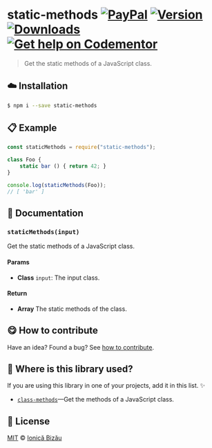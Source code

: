 
# static-methods [![PayPal](https://img.shields.io/badge/%24-paypal-f39c12.svg)][paypal-donations] [![Version](https://img.shields.io/npm/v/static-methods.svg)](https://www.npmjs.com/package/static-methods) [![Downloads](https://img.shields.io/npm/dt/static-methods.svg)](https://www.npmjs.com/package/static-methods) [![Get help on Codementor](https://cdn.codementor.io/badges/get_help_github.svg)](https://www.codementor.io/johnnyb?utm_source=github&utm_medium=button&utm_term=johnnyb&utm_campaign=github)

> Get the static methods of a JavaScript class.

## :cloud: Installation

```sh
$ npm i --save static-methods
```


## :clipboard: Example



```js
const staticMethods = require("static-methods");

class Foo {
    static bar () { return 42; }
}

console.log(staticMethods(Foo));
// [ 'bar' ]
```

## :memo: Documentation


### `staticMethods(input)`
Get the static methods of a JavaScript class.

#### Params
- **Class** `input`: The input class.

#### Return
- **Array** The static methods of the class.



## :yum: How to contribute
Have an idea? Found a bug? See [how to contribute][contributing].

## :dizzy: Where is this library used?
If you are using this library in one of your projects, add it in this list. :sparkles:


 - [`class-methods`](https://github.com/IonicaBizau/class-methods#readme)—Get the methods of a JavaScript class.

## :scroll: License

[MIT][license] © [Ionică Bizău][website]

[paypal-donations]: https://www.paypal.com/cgi-bin/webscr?cmd=_s-xclick&hosted_button_id=RVXDDLKKLQRJW
[donate-now]: http://i.imgur.com/6cMbHOC.png

[license]: http://showalicense.com/?fullname=Ionic%C4%83%20Biz%C4%83u%20%3Cbizauionica%40gmail.com%3E%20(http%3A%2F%2Fionicabizau.net)&year=2016#license-mit
[website]: http://ionicabizau.net
[contributing]: /CONTRIBUTING.md
[docs]: /DOCUMENTATION.md
